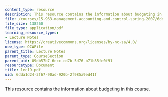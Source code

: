 ```yaml
---
content_type: resource
description: This resource contains the information about budgeting in this course.
file: /courses/15-963-management-accounting-and-control-spring-2007/6dda1d243f6790ad920b2f985a9ed41f_lec19.pdf
file_size: 138260
file_type: application/pdf
learning_resource_types:
- Lecture Notes
license: https://creativecommons.org/licenses/by-nc-sa/4.0/
ocw_type: OCWFile
parent_title: Lecture Notes
parent_type: CourseSection
parent_uid: 09db57b7-6ecc-cd7b-5d76-b71b35fe0f91
resourcetype: Document
title: lec19.pdf
uid: 6dda1d24-3f67-90ad-920b-2f985a9ed41f
---
```

This resource contains the information about budgeting in this course.